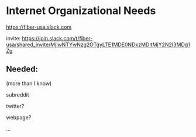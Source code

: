 # Internet Organizational Needs
https://fiber-usa.slack.com 

invite: https://join.slack.com/t/fiber-usa/shared_invite/MjIwNTYwNzg2OTgyLTE1MDE0NDkzMDItMjY2N2I3MDg1Zg

## Needed:

(more than I know)

subreddit

twitter?

webpage?

...
